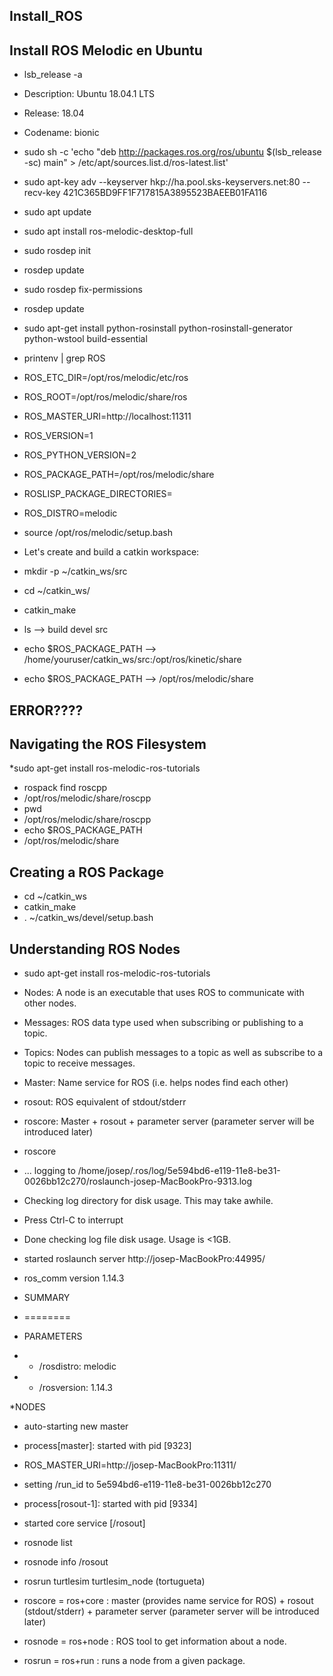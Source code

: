 ## Install_ROS
## Install ROS Melodic en Ubuntu
* lsb_release -a
* Description:	Ubuntu 18.04.1 LTS
* Release:	18.04
* Codename:	bionic
* sudo sh -c 'echo "deb http://packages.ros.org/ros/ubuntu $(lsb_release -sc) main" > /etc/apt/sources.list.d/ros-latest.list'
* sudo apt-key adv --keyserver hkp://ha.pool.sks-keyservers.net:80 --recv-key 421C365BD9FF1F717815A3895523BAEEB01FA116
* sudo apt update
* sudo apt install ros-melodic-desktop-full
* sudo rosdep init
* rosdep update
* sudo rosdep fix-permissions
* rosdep update
* sudo apt-get install python-rosinstall python-rosinstall-generator python-wstool build-essential
* printenv | grep ROS
* ROS_ETC_DIR=/opt/ros/melodic/etc/ros
* ROS_ROOT=/opt/ros/melodic/share/ros
* ROS_MASTER_URI=http://localhost:11311
* ROS_VERSION=1
* ROS_PYTHON_VERSION=2
* ROS_PACKAGE_PATH=/opt/ros/melodic/share
* ROSLISP_PACKAGE_DIRECTORIES=
* ROS_DISTRO=melodic

* source /opt/ros/melodic/setup.bash

* Let's create and build a catkin workspace: 
* mkdir -p ~/catkin_ws/src
* cd ~/catkin_ws/
* catkin_make
* ls --> build  devel  src
* echo $ROS_PACKAGE_PATH --> /home/youruser/catkin_ws/src:/opt/ros/kinetic/share
* echo $ROS_PACKAGE_PATH --> /opt/ros/melodic/share 
## ERROR????

## Navigating the ROS Filesystem
*sudo apt-get install ros-melodic-ros-tutorials
* rospack find roscpp
* /opt/ros/melodic/share/roscpp
* pwd
* /opt/ros/melodic/share/roscpp
* echo $ROS_PACKAGE_PATH
* /opt/ros/melodic/share

## Creating a ROS Package
* cd ~/catkin_ws
* catkin_make
* . ~/catkin_ws/devel/setup.bash

## Understanding ROS Nodes
* sudo apt-get install ros-melodic-ros-tutorials
* Nodes: A node is an executable that uses ROS to communicate with other nodes.
* Messages: ROS data type used when subscribing or publishing to a topic.
* Topics: Nodes can publish messages to a topic as well as subscribe to a topic to receive messages.
* Master: Name service for ROS (i.e. helps nodes find each other)
* rosout: ROS equivalent of stdout/stderr
* roscore: Master + rosout + parameter server (parameter server will be introduced later) 

* roscore
* ... logging to /home/josep/.ros/log/5e594bd6-e119-11e8-be31-0026bb12c270/roslaunch-josep-MacBookPro-9313.log
* Checking log directory for disk usage. This may take awhile.
* Press Ctrl-C to interrupt
* Done checking log file disk usage. Usage is <1GB.

* started roslaunch server http://josep-MacBookPro:44995/
* ros_comm version 1.14.3


* SUMMARY
* ========

* PARAMETERS
* * /rosdistro: melodic
* * /rosversion: 1.14.3

*NODES

* auto-starting new master
* process[master]: started with pid [9323]
* ROS_MASTER_URI=http://josep-MacBookPro:11311/

* setting /run_id to 5e594bd6-e119-11e8-be31-0026bb12c270
* process[rosout-1]: started with pid [9334]
* started core service [/rosout]


* rosnode list
* rosnode info /rosout
* rosrun turtlesim turtlesim_node (tortugueta)

* roscore = ros+core : master (provides name service for ROS) + rosout (stdout/stderr) + parameter server (parameter server will be introduced later)
* rosnode = ros+node : ROS tool to get information about a node.
* rosrun = ros+run : runs a node from a given package. 










